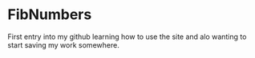 # FibNumbers

First entry into my github learning how to use the site and alo wanting to start saving my work somewhere.
